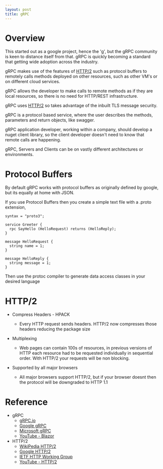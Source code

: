 ```yaml
---
layout: post
title: gRPC
---
```


# Overview
This started out as a google project, hence the 'g', but the gRPC community is keen to distance itself from that.
gRPC is quickly becoming a standard that getting wide adoption across the industry.

gRPC makes use of the features of [HTTP/2](#HTTP/2) such as protocol buffers to remotely calls methods deployed on other resources, such as other VM's or on different cloud services.

gRPC allows the developer to make calls to remote methods as if they are local resources, so there is no need for HTTP/REST infrastructure.

gRPC uses [HTTP/2](#HTTP/2) so takes advantage of the inbuilt TLS message security.

gRPC is a protocol based service, where the user describes the methods, parameters and return objects, like swagger.

gRPC application developer, working within a company, should develop a nuget client library, so the client developer doesn't need to know that remote calls are happening.

gRPC, Servers and Clients can be on vastly different architectures or environments.

# Protocol Buffers
By default gRPC works with protocol buffers as originally defined by google, but its equally at home with JSON.

If you use Protocol Buffers then you create a simple text file with a .proto extension, 

```
syntax = "proto3";

service Greeter {
  rpc SayHello (HelloRequest) returns (HelloReply);
}

message HelloRequest {
  string name = 1;
}

message HelloReply {
  string message = 1;
}
```

Then use the protoc compiler to generate data access classes in your desired language

# HTTP/2
* Compress Headers - HPACK
  * Every HTTP request sends headers. HTTP/2 now compresses those headers reducing the package size

* Multiplexing
  * Web pages can contain 100s of resources, in previous versions of HTTP each resource had to be requested individually in sequential order.  With HTTP/2 your requests will be non blocking.  

* Supported by all major browsers
  * All major browsers support HTTP/2, but if your browser doesnt then the protocol will be downgraded to HTTP 1.1


# Reference
* gRPC
  * [gRPC.io](https://grpc.io/docs/guides/)
  * [Google gRPC](https://cloud.google.com/endpoints/docs/grpc/about-grpc)
  * [Microsoft gRPC](https://docs.microsoft.com/en-us/aspnet/core/grpc/?view=aspnetcore-3.0)
  * [YouTube - Blazor](https://www.bing.com/videos/search?q=grpc&view=detail&mid=C7E6365D6E0295DF30D5C7E6365D6E0295DF30D5&FORM=VIRE)
* HTTP/2
  * [WikiPedia HTTP/2](https://en.wikipedia.org/wiki/HTTP/2)
  * [Google HTTP/2](https://developers.google.com/web/fundamentals/performance/http2/)
   * [IETF HTTP Working Group](https://http2.github.io/)
   * [YouTube - HTTP/2](https://www.bing.com/videos/search?q=http2&view=detail&mid=549AB50BE0608DC48D04549AB50BE0608DC48D04&FORM=VIRE)